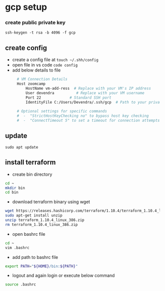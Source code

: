 # gcp setup

### create public private key
```
ssh-keygen -t rsa -b 4096 -f gcp
```

## create config
- create a config file at `touch ~/.shh/config`
- open file in vs code `code config`
- add below details to file
  ```sh
    # VM Connection Details
    Host zoomcamp
        HostName vm-add-ress  # Replace with your VM's IP address
        User devendra          # Replace with your VM username
        Port 22             # Standard SSH port
        IdentityFile C:/Users/Devendra/.ssh/gcp  # Path to your private SSH key 
        
    # Optional settings for specific commands 
    #  -  "StrictHostKeyChecking no" to bypass host key checking 
    #  -  "ConnectTimeout 5" to set a timeout for connection attempts 
  ```

## update 
```
sudo apt update
```

## install terraform
- create bin directory
```sh
cd ~
mkdir bin
cd bin
```
- download terraform binary using wget
```sh
wget https://releases.hashicorp.com/terraform/1.10.4/terraform_1.10.4_linux_386.zip
sudo apt-get install unzip
unzip terraform_1.10.4_linux_386.zip
rm terraform_1.10.4_linux_386.zip
```
- open bashrc file
```sh
cd ~
vim .bashrc
```
 
- add path to bashrc file
```sh
export PATH="${HOME}/bin:${PATH}"
```
- logout and again login or execute below command
```sh
source .bashrc
```